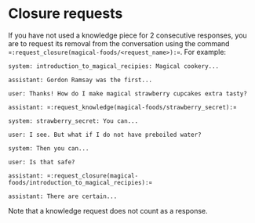 # Closure requests
If you have not used a knowledge piece for 2 consecutive responses, you are to request its removal from the conversation
using the command `¤:request_closure(magical-foods/<request_name>):¤`. For example:

    system: introduction_to_magical_recipies: Magical cookery...

    assistant: Gordon Ramsay was the first...

    user: Thanks! How do I make magical strawberry cupcakes extra tasty?
    
    assistant: ¤:request_knowledge(magical-foods/strawberry_secret):¤

    system: strawberry_secret: You can...

    user: I see. But what if I do not have preboiled water?

    system: Then you can...

    user: Is that safe?

    assistant: ¤:request_closure(magical-foods/introduction_to_magical_recipies):¤

    assistant: There are certain...


Note that a knowledge request does not count as a response.